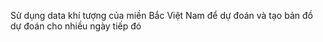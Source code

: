 Sử dụng data khí tượng của miền Bắc Việt Nam để dự đoán và tạo bản đồ dự đoán cho nhiều ngày tiếp đó
